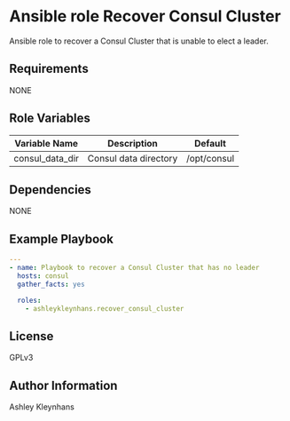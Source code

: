 # Ansible role Recover Consul Cluster

Ansible role to recover a Consul Cluster that is unable to elect a leader.

## Requirements

NONE

## Role Variables

| Variable Name   | Description           | Default     |
|-----------------|-----------------------|-------------|
| consul_data_dir | Consul data directory | /opt/consul |

## Dependencies

NONE

## Example Playbook

```yml
---
- name: Playbook to recover a Consul Cluster that has no leader
  hosts: consul
  gather_facts: yes

  roles:
    - ashleykleynhans.recover_consul_cluster
```

## License

GPLv3

## Author Information

Ashley Kleynhans
